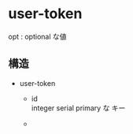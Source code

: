 # user-token
opt : optional な値

## 構造
- user-token  
  - id  
  integer serial primary な キー
  
  - 
